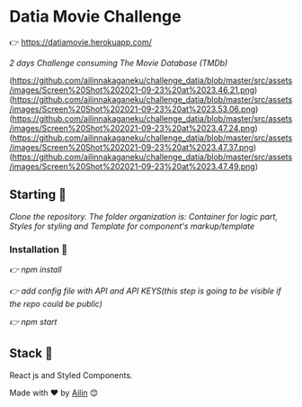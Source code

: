 # Datia Movie Challenge

👉 https://datiamovie.herokuapp.com/

_2 days Challenge consuming The Movie Database (TMDb)_

(https://github.com/ailinnakaganeku/challenge_datia/blob/master/src/assets/images/Screen%20Shot%202021-09-23%20at%2023.46.21.png)
(https://github.com/ailinnakaganeku/challenge_datia/blob/master/src/assets/images/Screen%20Shot%202021-09-23%20at%2023.53.06.png)
(https://github.com/ailinnakaganeku/challenge_datia/blob/master/src/assets/images/Screen%20Shot%202021-09-23%20at%2023.47.24.png)
(https://github.com/ailinnakaganeku/challenge_datia/blob/master/src/assets/images/Screen%20Shot%202021-09-23%20at%2023.47.37.png)
(https://github.com/ailinnakaganeku/challenge_datia/blob/master/src/assets/images/Screen%20Shot%202021-09-23%20at%2023.47.49.png)

## Starting 🚀

_Clone the repository. The folder organization is: Container for logic part, Styles for styling and Template for component's markup/template_

### Installation 🔧

_👉 npm install_

_👉 add config file with API and API KEYS(this step is going to be visible if the repo could be public)_

_👉 npm start_

## Stack 📌

React js and Styled Components.


Made with ❤️ by [Ailin](https://github.com/ailinnakaganeku) 😊
